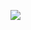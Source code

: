 

![](https://github-readme-stats.vercel.app/api/top-langs/?username=BlueMoon522&theme=dark&hide_border=true&include_all_commits=true&count_private=true&layout=compact)<br>

